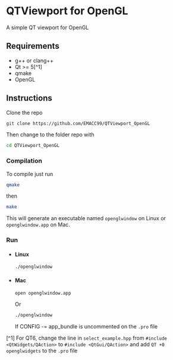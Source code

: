 # QTViewport for OpenGL

A simple QT viewport for OpenGL

## Requirements

* g++ or clang++
* Qt >= 5[^1]
* qmake
* OpenGL

## Instructions

Clone the repo

```sh
git clone https://github.com/EMACC99/QTViewport_OpenGL
```

Then change to the folder repo with

```sh
cd QTViewport_OpenGL
```

### Compilation

To compile just run

```sh
qmake
```

then

```sh
make
```

This will generate an executable named `openglwindow` on Linux or `openglwindow.app` on Mac.

### Run

* #### Linux

    ```sh
    ./openglwindow
    ```

* #### Mac

    ```sh
    open openglwindow.app
    ```

    Or

    ```sh
    ./openglwindow
    ```
    
    If CONFIG -= app_bundle is uncommented on the `.pro` file


[^1] For QT6, change the line in `select_example.hpp` from `#include <QtWidgets/QAction>` to `#include <QtGui/QAction>` and add `QT +0 openglwidgets` to the `.pro` file